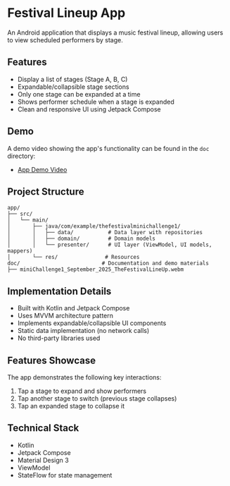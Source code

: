 # Festival Lineup App

An Android application that displays a music festival lineup, allowing users to view scheduled performers by stage.

## Features

- Display a list of stages (Stage A, B, C)
- Expandable/collapsible stage sections
- Only one stage can be expanded at a time
- Shows performer schedule when a stage is expanded
- Clean and responsive UI using Jetpack Compose

## Demo

A demo video showing the app's functionality can be found in the `doc` directory:
- [App Demo Video](doc/miniChallenge1_September_2025_TheFestivalLineUp.webm)

## Project Structure

```
app/
├── src/
│   └── main/
│       ├── java/com/example/thefestivalminichallenge1/
│       │   ├── data/           # Data layer with repositories
│       │   ├── domain/         # Domain models
│       │   └── presenter/      # UI layer (ViewModel, UI models, mappers)
│       └── res/               # Resources
doc/                          # Documentation and demo materials
├── miniChallenge1_September_2025_TheFestivalLineUp.webm
```

## Implementation Details

- Built with Kotlin and Jetpack Compose
- Uses MVVM architecture pattern
- Implements expandable/collapsible UI components
- Static data implementation (no network calls)
- No third-party libraries used

## Features Showcase

The app demonstrates the following key interactions:
1. Tap a stage to expand and show performers
2. Tap another stage to switch (previous stage collapses)
3. Tap an expanded stage to collapse it

## Technical Stack

- Kotlin
- Jetpack Compose
- Material Design 3
- ViewModel
- StateFlow for state management
